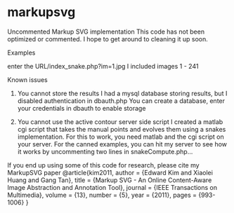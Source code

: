 markupsvg
=========

Uncommented Markup SVG implementation
This code has not been optimized or commented.  I hope to get around to cleaning it up soon.

Examples

enter the URL/index_snake.php?im=1.jpg
I included images 1 - 241


Known issues
1. You cannot store the results 
	I had a mysql database storing results, but I disabled authentication in dbauth.php
	You can create a database, enter your credentials in dbauth to enable storage

2. You cannot use the active contour server side script
	I created a matlab cgi script that takes the manual points and evolves them using
	a snakes implementation.  For this to work, you need matlab and the cgi script on 
	your server.  For the canned examples, you can hit my server to see how it works
	by uncommenting two lines in snakeCompute.php...


If you end up using some of this code for research, please cite my MarkupSVG paper
@article{kim2011, 
author = {Edward Kim and Xiaolei Huang and Gang Tan}, 
title = {Markup SVG - An Online Content-Aware Image Abstraction and Annotation Tool}, 
journal = {IEEE Transactions on Multimedia}, 
volume = {13}, 
number = {5}, 
year = {2011}, 
pages = {993-1006} }
